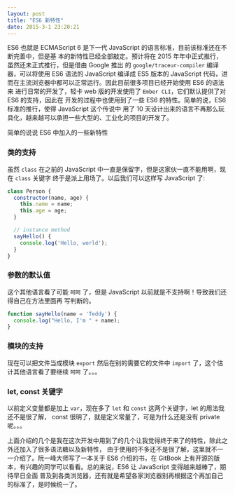```yaml
---
layout: post
title: "ES6 新特性"
date: 2015-3-1 23:20:21
---
```

ES6 也就是 ECMAScript 6 是下一代 JavaScript 的语言标准，目前该标准还在不断完善中，但是基
本的新特性已经全部敲定。预计将在 2015 年年中正式推行，虽然还未正式推行，但是借由 Google 推出
的 `google/traceur-compiler` 编译器，可以将使用 ES6 语法的 JavaScript 编译成 ES5 版本的
JavaScript 代码，进而在主流浏览器中都可以正常运行。因此目前很多项目已经开始使用 ES6 的语法来
进行日常的开发了，轻卡 web 版的开发使用了 `Ember CLI`，它们默认提供了对 ES6 的支持，因此在
开发的过程中也使用到了一些 ES6 的特性。简单的说，ES6 标准的推行，使得 JavaScript 这个传说中
用了 10 天设计出来的语言不再那么玩具化，越来越可以承担一些大型的、工业化的项目的开发了。

简单的说说 ES6 中加入的一些新特性

### 类的支持
虽然 `class` 在之前的 JavaScript 中一直是保留字，但是这家伙一直不能用啊，现在 `class` 关键字
终于是派上用场了。以后我们可以这样写 JavaScript 了:

```javascript
class Person {
  constructor(name, age) {
    this.name = name;
    this.age = age;
  }

  // instance method
  sayHello() {
    console.log('Hello, world');
  }
}
```

### 参数的默认值
这个其他语言看了可能 `呵呵` 了，但是 JavaScript 以前就是不支持啊！导致我们还得自己在方法里面再
写判断的。

```javascript
function sayHello(name = 'Teddy') {
  console.log("Hello, I'm " + name);
}
```

### 模块的支持
现在可以把文件当成模块 `export` 然后在别的需要它的文件中 `import` 了，这个估计其他语言看了要继续
`呵呵` 了。。。

### let, const 关键字
以前定义变量都是加上 `var`，现在多了 `let` 和 `const` 这两个关键字，let 的用法我还不是很了解，
const 很明了，就是定义常量了，可是为什么还是没有 private 呢。。。

上面介绍的几个是我在这次开发中用到了的几个让我觉得终于来了的特性，除此之外还加入了很多语法糖以及新特性，
由于使用的不多还不是很了解，这里就不一一介绍了。阮一峰大师写了一本关于 ES6 介绍的书，在 GitBook
 上有开源的版本，有兴趣的同学可以看看。总的来说，ES6 让 JavaScript 变得越来越棒了，期待早日全面
 普及到各类浏览器，还有就是希望各家浏览器别再根据这个再加自己的标准了，是时候统一了。
